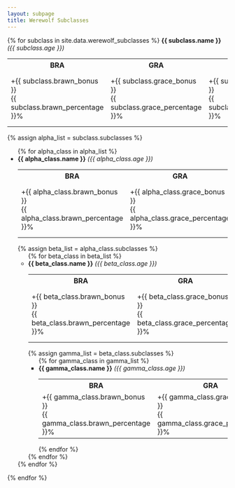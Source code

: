 ```yaml
---
layout: subpage
title: Werewolf Subclasses
---
```


<div class="clt">
{% for subclass in site.data.werewolf_subclasses %}
  <strong>{{ subclass.name }}</strong> <em>({{ subclass.age }})</em>
  <table>
    <tr>
      <th>BRA</th><th>GRA</th><th>MET</th><th>SIZ</th><th>WIT</th><th>TEN</th><th>DIS</th><th>AUR</th><th>Talents</th><th>Powers</th>
    </tr>
    <tr>
      <td>+{{ subclass.brawn_bonus }}<br />{{ subclass.brawn_percentage }}%</td>
      <td>+{{ subclass.grace_bonus }}<br />{{ subclass.grace_percentage }}%</td>
      <td>+{{ subclass.mettle_bonus }}<br />{{ subclass.mettle_percentage }}%</td>
      <td>+{{ subclass.size_bonus }}<br />{{ subclass.size_percentage }}%</td>
      <td>+{{ subclass.wits_bonus }}<br />{{ subclass.wits_percentage }}%</td>
      <td>+{{ subclass.tenacity_bonus }}<br />{{ subclass.tenacity_percentage }}%</td>
      <td>+{{ subclass.discipline_bonus }}<br />{{ subclass.discipline_percentage }}%</td>
      <td>+{{ subclass.aura_bonus }}<br />{{ subclass.aura_percentage }}%</td>
      <td>{{ subclass.talents | join:'\n' | replace:' ','&nbsp;' | replace:'\n','<br />' }}</td>
      <td>{{ subclass.powers | join:'\n' | replace:' ','&nbsp;' | replace:'\n','<br />' }}</td>
    </tr>
  </table>
  {% assign alpha_list = subclass.subclasses %}
  <ul>
    {% for alpha_class in alpha_list %}
    <li>
      <strong>{{ alpha_class.name }}</strong> <em>({{ alpha_class.age }})</em>
      <table>
        <tr>
          <th>BRA</th><th>GRA</th><th>MET</th><th>SIZ</th><th>WIT</th><th>TEN</th><th>DIS</th><th>AUR</th><th>Talents</th><th>Powers</th>
        </tr>
        <tr>
          <td>+{{ alpha_class.brawn_bonus }}<br />{{ alpha_class.brawn_percentage }}%</td>
          <td>+{{ alpha_class.grace_bonus }}<br />{{ alpha_class.grace_percentage }}%</td>
          <td>+{{ alpha_class.mettle_bonus }}<br />{{ alpha_class.mettle_percentage }}%</td>
          <td>+{{ alpha_class.size_bonus }}<br />{{ alpha_class.size_percentage }}%</td>
          <td>+{{ alpha_class.wits_bonus }}<br />{{ alpha_class.wits_percentage }}%</td>
          <td>+{{ alpha_class.tenacity_bonus }}<br />{{ alpha_class.tenacity_percentage }}%</td>
          <td>+{{ alpha_class.discipline_bonus }}<br />{{ alpha_class.discipline_percentage }}%</td>
          <td>+{{ alpha_class.aura_bonus }}<br />{{ alpha_class.aura_percentage }}%</td>
          <td>{{ alpha_class.talents | join:'\n' | replace:' ','&nbsp;' | replace:'\n','<br />' }}</td>
          <td>{{ alpha_class.powers | join:'\n' | replace:' ','&nbsp;' | replace:'\n','<br />' }}</td>
        </tr>
      </table>
      {% assign beta_list = alpha_class.subclasses %}
      <ul>
        {% for beta_class in beta_list %}
        <li>
          <strong>{{ beta_class.name }}</strong> <em>({{ beta_class.age }})</em>
          <table>
            <tr>
              <th>BRA</th><th>GRA</th><th>MET</th><th>SIZ</th><th>WIT</th><th>TEN</th><th>DIS</th><th>AUR</th><th>Talents</th><th>Powers</th>
            </tr>
            <tr>
              <td>+{{ beta_class.brawn_bonus }}<br />{{ beta_class.brawn_percentage }}%</td>
              <td>+{{ beta_class.grace_bonus }}<br />{{ beta_class.grace_percentage }}%</td>
              <td>+{{ beta_class.mettle_bonus }}<br />{{ beta_class.mettle_percentage }}%</td>
              <td>+{{ beta_class.size_bonus }}<br />{{ beta_class.size_percentage }}%</td>
              <td>+{{ beta_class.wits_bonus }}<br />{{ beta_class.wits_percentage }}%</td>
              <td>+{{ beta_class.tenacity_bonus }}<br />{{ beta_class.tenacity_percentage }}%</td>
              <td>+{{ beta_class.discipline_bonus }}<br />{{ beta_class.discipline_percentage }}%</td>
              <td>+{{ beta_class.aura_bonus }}<br />{{ beta_class.aura_percentage }}%</td>
              <td>{{ beta_class.talents | join:'\n' | replace:' ','&nbsp;' | replace:'\n','<br />' }}</td>
              <td>{{ beta_class.powers | join:'\n' | replace:' ','&nbsp;' | replace:'\n','<br />' }}</td>
            </tr>
          </table>
          {% assign gamma_list = beta_class.subclasses %}
          <ul>
            {% for gamma_class in gamma_list %}
            <li>
              <strong>{{ gamma_class.name }}</strong> <em>({{ gamma_class.age }})</em>
              <table>
                <tr>
                  <th>BRA</th><th>GRA</th><th>MET</th><th>SIZ</th><th>WIT</th><th>TEN</th><th>DIS</th><th>AUR</th><th>Talents</th><th>Powers</th>
                </tr>
                <tr>
                  <td>+{{ gamma_class.brawn_bonus }}<br />{{ gamma_class.brawn_percentage }}%</td>
                  <td>+{{ gamma_class.grace_bonus }}<br />{{ gamma_class.grace_percentage }}%</td>
                  <td>+{{ gamma_class.mettle_bonus }}<br />{{ gamma_class.mettle_percentage }}%</td>
                  <td>+{{ gamma_class.size_bonus }}<br />{{ gamma_class.size_percentage }}%</td>
                  <td>+{{ gamma_class.wits_bonus }}<br />{{ gamma_class.wits_percentage }}%</td>
                  <td>+{{ gamma_class.tenacity_bonus }}<br />{{ gamma_class.tenacity_percentage }}%</td>
                  <td>+{{ gamma_class.discipline_bonus }}<br />{{ gamma_class.discipline_percentage }}%</td>
                  <td>+{{ gamma_class.aura_bonus }}<br />{{ gamma_class.aura_percentage }}%</td>
                  <td>{{ gamma_class.talents | join:'\n' | replace:' ','&nbsp;' | replace:'\n','<br />' }}</td>
                  <td>{{ gamma_class.powers | join:'\n' | replace:' ','&nbsp;' | replace:'\n','<br />' }}</td>
                </tr>
              </table>
            </li>
            {% endfor %}
          </ul>
        </li>
        {% endfor %}
      </ul>
    </li>
    {% endfor %}
  </ul>
  {% endfor %}
 </div>
